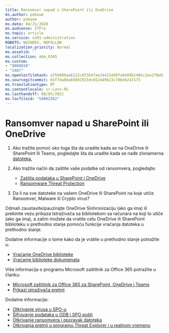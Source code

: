 ```yaml
---
title: Ransomver napad u SharePoint ili OneDrive
ms.author: pebaum
author: pebaum
ms.date: 04/21/2020
ms.audience: ITPro
ms.topic: article
ms.service: o365-administration
ROBOTS: NOINDEX, NOFOLLOW
localization_priority: Normal
ms.assetid: ''
ms.collection: Adm_O365
ms.custom:
- "9000650"
- "2487"
ms.openlocfilehash: a75b090ae6122c8f2b47ae24415dd9fa9e09b1405c3ee278e619381382a322d2
ms.sourcegitcommit: b5f7da89a650d2915dc652449623c78be6247175
ms.translationtype: MT
ms.contentlocale: sr-Latn-RS
ms.lasthandoff: 08/05/2021
ms.locfileid: "54062562"
---
```

# <a name="ransomware-attack-in-sharepoint-or-onedrive"></a>Ransomver napad u SharePoint ili OneDrive

1.  Ako tražite pomoć oko toga šta da uradite kada se na OneDrive ili SharePoint Ili Teams, pogledajte šta da uradite kada se nađe zlonamerna [datoteka.](https://support.office.com/en-ie/article/what-to-do-when-a-malicious-file-is-found-in-sharepoint-online-onedrive-or-microsoft-teams-01e902ad-a903-4e0f-b093-1e1ac0c37ad2)
2. Ako tražite način da zaštite vaše podatke od ransomvera, pogledajte:
    - [Zaštita podataka u SharePoint i OneDrive](/sharepoint/safeguarding-your-data) 
    - [Ransomware Threat Protection](/windows/security/threat-protection/intelligence/ransomware-malware)    

3.  Da li na sve datoteke na vašem OneDrive Ili SharePoint na koje utiče Ransomver, Malware ili Crypto virus? 

Odmah zaustavite/pauzirajte OneDrive Sinhronizaciju (ako ga ima) ili prekinite vezu prikaza Istraživača sa bibliotekom sa računara na koji to utiče (ako ga ima), a zatim možete da vratite celu OneDrive ili SharePoint biblioteku u prethodno stanje pomoću funkcije vraćanja datoteka u prethodno stanje. 

Dodatne informacije o tome kako da je vratite u prethodno stanje potražite u:

- [Vraćanje OneDrive biblioteke](https://support.office.com/article/restore-your-onedrive-fa231298-759d-41cf-bcd0-25ac53eb8a150)
- [Vraćanje biblioteke dokumenata](https://support.office.com/article/restore-a-document-library-317791c3-8bd0-4dfd-8254-3ca90883d39a)

Više informacija o programu Microsoft zaštitnik za Office 365 potražite u članku:
- [Microsoft zaštitnik za Office 365 za SharePoint, OneDrive i Teams](/microsoft-365/security/office-365-security/atp-for-spo-odb-and-teams)
- [Prikazi istraživača pretnji](/microsoft-365/security/office-365-security/threat-explorer-views)

Dodatne informacije:

- [Otkrivanje virusa u SPO-u](/microsoft-365/security/office-365-security/virus-detection-in-spo)</br>
- [Šifrovanje podataka u ODB i SPO pošti](/microsoft-365/compliance/data-encryption-in-odb-and-spo)</br>
- [Otkrivanje ransomvera i oporavak datoteka](https://support.office.com/article/Ransomware-detection-and-recovering-your-files-0d90ec50-6bfd-40f4-acc7-b8c12c73637f)</br>
- [Otkrivanja pretnji u programu Threat Explorer i u realnom vremenu](/microsoft-365/security/office-365-security/threat-explorer-views)